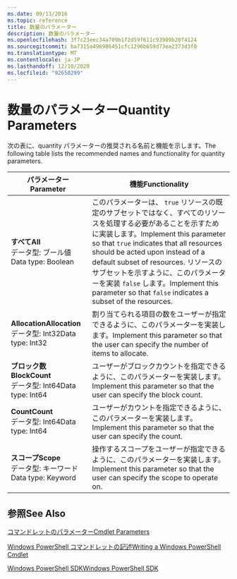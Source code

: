 ```yaml
---
ms.date: 09/13/2016
ms.topic: reference
title: 数量のパラメーター
description: 数量のパラメーター
ms.openlocfilehash: 3f7c23eec34a709b1f2d59f611c93909b20f4124
ms.sourcegitcommit: ba7315a496986451cfc1296b659d73ea2373d3f0
ms.translationtype: MT
ms.contentlocale: ja-JP
ms.lasthandoff: 12/10/2020
ms.locfileid: "92650299"
---
```

# <a name="quantity-parameters"></a><span data-ttu-id="183b1-103">数量のパラメーター</span><span class="sxs-lookup"><span data-stu-id="183b1-103">Quantity Parameters</span></span>

<span data-ttu-id="183b1-104">次の表に、quantity パラメーターの推奨される名前と機能を示します。</span><span class="sxs-lookup"><span data-stu-id="183b1-104">The following table lists the recommended names and functionality for quantity parameters.</span></span>

|<span data-ttu-id="183b1-105">パラメーター</span><span class="sxs-lookup"><span data-stu-id="183b1-105">Parameter</span></span>|<span data-ttu-id="183b1-106">機能</span><span class="sxs-lookup"><span data-stu-id="183b1-106">Functionality</span></span>|
|---|---|
|<span data-ttu-id="183b1-107">**すべて**</span><span class="sxs-lookup"><span data-stu-id="183b1-107">**All**</span></span><br><span data-ttu-id="183b1-108">データ型: ブール値</span><span class="sxs-lookup"><span data-stu-id="183b1-108">Data type: Boolean</span></span>|<span data-ttu-id="183b1-109">このパラメーターは、 `true` リソースの既定のサブセットではなく、すべてのリソースを処理する必要があることを示すために実装します。</span><span class="sxs-lookup"><span data-stu-id="183b1-109">Implement this parameter so that `true` indicates that all resources should be acted upon instead of a default subset of resources.</span></span> <span data-ttu-id="183b1-110">リソースのサブセットを示すように、このパラメーターを実装 `false` します。</span><span class="sxs-lookup"><span data-stu-id="183b1-110">Implement this parameter so that `false` indicates a subset of the resources.</span></span>|
|<span data-ttu-id="183b1-111">**Allocation**</span><span class="sxs-lookup"><span data-stu-id="183b1-111">**Allocation**</span></span><br><span data-ttu-id="183b1-112">データ型: Int32</span><span class="sxs-lookup"><span data-stu-id="183b1-112">Data type: Int32</span></span>|<span data-ttu-id="183b1-113">割り当てられる項目の数をユーザーが指定できるように、このパラメーターを実装します。</span><span class="sxs-lookup"><span data-stu-id="183b1-113">Implement this parameter so that the user can specify the number of items to allocate.</span></span>|
|<span data-ttu-id="183b1-114">**ブロック数**</span><span class="sxs-lookup"><span data-stu-id="183b1-114">**BlockCount**</span></span><br><span data-ttu-id="183b1-115">データ型: Int64</span><span class="sxs-lookup"><span data-stu-id="183b1-115">Data type: Int64</span></span>|<span data-ttu-id="183b1-116">ユーザーがブロックカウントを指定できるように、このパラメーターを実装します。</span><span class="sxs-lookup"><span data-stu-id="183b1-116">Implement this parameter so that the user can specify the block count.</span></span>|
|<span data-ttu-id="183b1-117">**Count**</span><span class="sxs-lookup"><span data-stu-id="183b1-117">**Count**</span></span><br><span data-ttu-id="183b1-118">データ型: Int64</span><span class="sxs-lookup"><span data-stu-id="183b1-118">Data type: Int64</span></span>|<span data-ttu-id="183b1-119">ユーザーがカウントを指定できるように、このパラメーターを実装します。</span><span class="sxs-lookup"><span data-stu-id="183b1-119">Implement this parameter so that the user can specify the count.</span></span>|
|<span data-ttu-id="183b1-120">**スコープ**</span><span class="sxs-lookup"><span data-stu-id="183b1-120">**Scope**</span></span><br><span data-ttu-id="183b1-121">データ型: キーワード</span><span class="sxs-lookup"><span data-stu-id="183b1-121">Data type: Keyword</span></span>|<span data-ttu-id="183b1-122">操作するスコープをユーザーが指定できるように、このパラメーターを実装します。</span><span class="sxs-lookup"><span data-stu-id="183b1-122">Implement this parameter so that the user can specify the scope to operate on.</span></span>|

## <a name="see-also"></a><span data-ttu-id="183b1-123">参照</span><span class="sxs-lookup"><span data-stu-id="183b1-123">See Also</span></span>

[<span data-ttu-id="183b1-124">コマンドレットのパラメーター</span><span class="sxs-lookup"><span data-stu-id="183b1-124">Cmdlet Parameters</span></span>](./cmdlet-parameters.md)

[<span data-ttu-id="183b1-125">Windows PowerShell コマンドレットの記述</span><span class="sxs-lookup"><span data-stu-id="183b1-125">Writing a Windows PowerShell Cmdlet</span></span>](./writing-a-windows-powershell-cmdlet.md)

[<span data-ttu-id="183b1-126">Windows PowerShell SDK</span><span class="sxs-lookup"><span data-stu-id="183b1-126">Windows PowerShell SDK</span></span>](../windows-powershell-reference.md)
